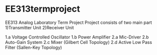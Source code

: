 # EE313termproject
EE313 Analog Laboratory Term Project
  Project consists of two main part
  1)Transmitter Unit
  2)Receiver Unit

  1.a Voltage Controlled Oscillator
  1.b Power Amplifier
  2.a Mic-Driver
  2.b Auto-Gain System
  2.c Mixer (Gilbert Cell Topology)
  2.d Active Low Pass Filter (Sallen-Key Topology) 
